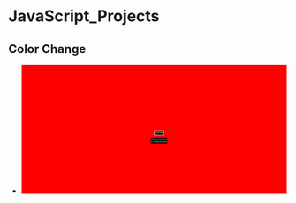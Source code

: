 # JavaScript_Projects

## Color Change

- <img src = "Color Change/photo/color_change.png" alt = "Color_Change Photo">
